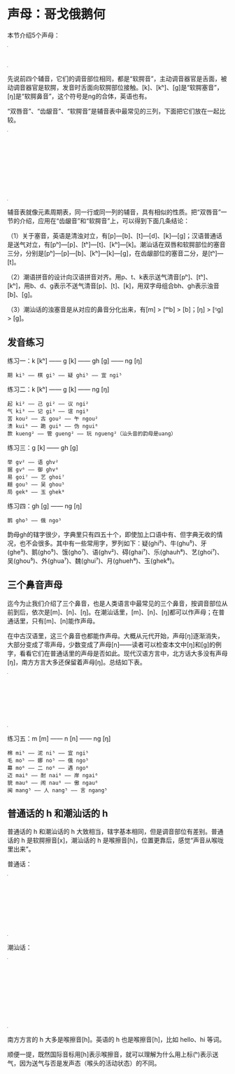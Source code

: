 # 声母：哥戈俄鹅何

本节介绍5个声母：

<table style="width:1px; white-space:nowrap; text-align:center;">
  <tr>
    <td><span style="font-size:2em;">g</span> [k] 哥</td>
    <td><span style="font-size:2em;">k</span> [kʰ] 戈</td>
    <td><span style="font-size:2em;">ng</span> [ŋ] 俄</td>
    <td><span style="font-size:2em;">gh</span> [g] 鹅</td>
    <td><span style="font-size:2em;">h</span> [h] 何</td>
  </tr>
</table>

先说前四个辅音，它们的调音部位相同，都是“软腭音”，主动调音器官是舌面，被动调音器官是软腭，发音时舌面向软腭部位接触。[k]、[kʰ]、[g]是“软腭塞音”，[ŋ]是“软腭鼻音”，这个符号是ng的合体，英语也有。

“双唇音”、“齿龈音”、“软腭音”是辅音表中最常见的三列，下面把它们放在一起比较。

<table style="width:1px; white-space:nowrap; text-align:center;">
  <tr>
    <td></td>
    <td>双唇</td>
    <td>齿/龈</td>
    <td>软腭</td>
  </tr>
  <tr>
    <td>塞音</td>
    <td>b [p]<br>p [pʰ]<br>bh [b]</td>
    <td>d [t]<br>t [tʰ]<br>　</td>
    <td>g [k]<br>k [kʰ]<br>gh [g]</td>
  </tr>
  <tr>
    <td>鼻音</td>
    <td>m [m]</td>
    <td>n [n]</td>
    <td>ng [ŋ]</td>
  </tr>
  <tr>
    <td>边音</td>
    <td></td>
    <td>l [l]</td>
    <td></td>
  </tr>
</table>

辅音表就像元素周期表，同一行或同一列的辅音，具有相似的性质。把“双唇音”一节的介绍，应用在“齿龈音”和“软腭音”上，可以得到下面几条结论：

（1）关于塞音，英语是清浊对立，有[p]—[b]、[t]—[d]、[k]—[g]；汉语普通话是送气对立，有[pʰ]—[p]、[tʰ]—[t]、[kʰ]—[k]。潮汕话在双唇和软腭部位的塞音三分，分别是[pʰ]—[p]—[b]、[kʰ]—[k]—[g]，在齿龈部位的塞音二分，是[tʰ]—[t]。

（2）潮语拼音的设计向汉语拼音对齐。用p、t、k表示送气清音[pʰ]、[tʰ]、[kʰ]，用b、d、g表示不送气清音[p]、[t]、[k]，用双字母组合bh、gh表示浊音[b]、[g]。

（3）潮汕话的浊塞音是从对应的鼻音分化出来，有[m] > [ᵐb] > [b]；[ŋ] > [ᵑg] > [g]。

## 发音练习

练习一：k [kʰ] —— g [k] —— gh [g] —— ng [ŋ]

```
期 ki⁵ —— 棋 gi⁵ —— 疑 ghi⁵ —— 宜 ngi⁵
```

练习二：k [kʰ] —— g [k] —— ng [ŋ]

```
起 ki² —— 己 gi² —— 议 ngi²
气 ki³ —— 记 gi³ —— 谊 ngi³
苦 kou² —— 古 gou² —— 午 ngou²
溃 kui⁶ —— 跪 gui⁶ —— 伪 ngui⁶
款 kueng² —— 管 gueng² —— 玩 ngueng²（汕头音的韵母是uang）
```

练习三：g [k] —— gh [g]

```
举 gv² —— 语 ghv²
据 gv⁶ —— 御 ghv⁶
易 goi⁷ —— 艺 ghoi⁷
糊 gou⁵ —— 吴 ghou⁵
局 gek⁸ —— 玉 ghek⁸
```

练习四：gh [g] —— ng [ŋ]

```
鹅 gho⁵ —— 俄 ngo⁵
```

韵母gh的辖字很少，字典里只有四五十个，即使加上口语中有、但字典无收的情况，也不会很多。其中有一些常用字，罗列如下：疑(ghi⁵)、牛(ghu⁵)、牙(ghe⁵)、鹅(gho⁵)、饿(gho⁷)、语(ghv²)、碍(ghai⁷)、乐(ghauh⁸)、艺(ghoi⁷)、吴(ghou⁵)、外(ghua⁷)、魏(ghui⁷)、月(ghueh⁸)、玉(ghek⁸)。

## 三个鼻音声母

迄今为止我们介绍了三个鼻音，也是人类语言中最常见的三个鼻音，按调音部位从前到后，依次是[m]、[n]、[ŋ]。在潮汕话里，[m]、[n]、[ŋ]都可以作声母；在普通话里，只有[m]、[n]能作声母。

在中古汉语里，这三个鼻音也都能作声母。大概从元代开始，声母[ŋ]逐渐消失，大部分变成了零声母，少数变成了声母[n]——读者可以检查本文中[ŋ]和[g]的例字，看看它们在普通话里的声母是否如此。现代汉语方言中，北方话大多没有声母[ŋ]，南方方言大多还保留着声母[ŋ]。总结如下表。

<table style="width:1px; white-space:nowrap; text-align:center;">
  <tr>
    <td></td>
    <td>双唇[m]</td>
    <td>齿龈[n]</td>
    <td>软腭[ŋ]</td>
  </tr>
  <tr>
    <td>中古汉语</td>
    <td>+</td>
    <td>+</td>
    <td>+</td>
  </tr>
  <tr>
    <td>普通话</td>
    <td>+</td>
    <td>+</td>
    <td>-</td>
  </tr>
  <tr>
    <td>潮汕话</td>
    <td>+</td>
    <td>+</td>
    <td>+</td>
  </tr>
</table>

练习五：m [m] —— n [n] —— ng [ŋ]

```
棉 mi⁵ —— 泥 ni⁵ —— 宜 ngi⁵
毛 mo⁵ —— 娜 no⁵ —— 俄 ngo⁵
幕 mo⁶ —— 二 no⁶ —— 遇 ngo⁶
迈 mai⁶ —— 耐 nai⁶ —— 岸 ngai⁶
貌 mau⁶ —— 闹 nau⁶ —— 傲 ngau⁶
闽 mang⁵ —— 人 nang⁵ —— 言 ngang⁵
```

## 普通话的 h 和潮汕话的 h

普通话的 h 和潮汕话的 h 大致相当，辖字基本相同，但是调音部位有差别。普通话的 h 是软腭擦音[x]，潮汕话的 h 是喉擦音[h]，位置更靠后，感觉“声音从喉咙里出来”。

普通话：

<table style="width:1px; white-space:nowrap; text-align:center;">
  <tr>
    <td></td>
    <td>软腭</td>
  </tr>
  <tr>
    <td>塞音</td>
    <td>g [k]<br>k [kʰ]</td>
  </tr>
  <tr>
    <td>鼻音</td>
    <td>-</td>
  </tr>
  <tr>
    <td>擦音</td>
    <td>h [x]</td>
  </tr>
</table>

潮汕话：

<table style="width:1px; white-space:nowrap; text-align:center;">
  <tr>
    <td></td>
    <td>软腭</td>
    <td>喉</td>
  </tr>
  <tr>
    <td>塞音</td>
    <td>g [k]<br>k [kʰ]<br>gh [g]</td>
    <td></td>
  </tr>
  <tr>
    <td>鼻音</td>
    <td>ng [ŋ]</td>
    <td></td>
  </tr>
  <tr>
    <td>擦音</td>
    <td></td>
    <td>h [h]</td>
  </tr>
</table>

南方方言的 h 大多是喉擦音[h]。英语的 h 也是喉擦音[h]，比如 hello、hi 等词。

顺便一提，既然国际音标用[h]表示喉擦音，就可以理解为什么用上标(ʰ)表示送气，因为送气与否是发声态（喉头的活动状态）的不同。
